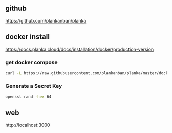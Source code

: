 ## github
https://github.com/plankanban/planka

## docker install
https://docs.planka.cloud/docs/installation/docker/production-version

### get docker compose
```bash
curl -L https://raw.githubusercontent.com/plankanban/planka/master/docker-compose.yml -o docker-compose.yml
```

### Generate a Secret Key
```bash
openssl rand -hex 64
```

## web
http://localhost:3000
